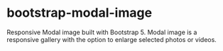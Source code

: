 # bootstrap-modal-image
Responsive Modal image built with Bootstrap 5. Modal image is a responsive gallery with the option to enlarge selected photos or videos.
